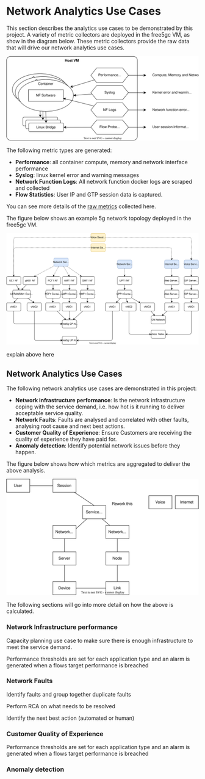 # Network Analytics Use Cases

This section describes the analytics use cases to be demonstrated by this project. A variety of metric collectors are deployed in the free5gc VM, as show in the diagram below. These metric collectors provide the raw data that will drive our network analytics use cases. 

![metrics](metrics.drawio.svg)

The following metric types are generated: 

* __Performance__: all container compute, memory and network interface performance
* __Syslog__: linux kernel error and warning messages
* __Network Function Logs__: All network function docker logs are scraped and collected
* __Flow Statistics__: User IP and GTP session data is captured.

You can see more details of the [raw metrics](rawmetrics.md) collected here. 

The figure below shows an example 5g network topology deployed in the free5gc VM. 

![instance](exampleinstance.drawio.svg)

explain above here

## Network Analytics Use Cases

The following network analytics use cases are demonstrated in this project:

* __Network infrastructure performance__: Is the network infrastructure coping with the service demand, i.e. how hot is it running to deliver acceptable service quality. 
* __Network Faults__: Faults are analysed and correlated with other faults, analysing root cause and next best actions.
* __Customer Quality of Experience__: Ensure Customers are receiving the quality of experience they have paid for. 
* __Anomaly detection__: Identify potential network issues before they happen. 

The figure below shows how which metrics are aggregated to deliver the above analysis.  

![data models](datamodel.drawio.svg)

The following sections will go into more detail on how the above is calculated. 

### Network Infrastructure performance

Capacity planning use case to make sure there is enough infrastructure to meet the service demand. 

Performance thresholds are set for each application type and an alarm is generated when a flows target  performance is breached

### Network Faults

Identify faults and group together duplicate faults

Perform RCA on what needs to be resolved

Identify the next best action (automated or human)

### Customer Quality of Experience

Performance thresholds are set for each application type and an alarm is generated when a flows target  performance is breached

### Anomaly detection

